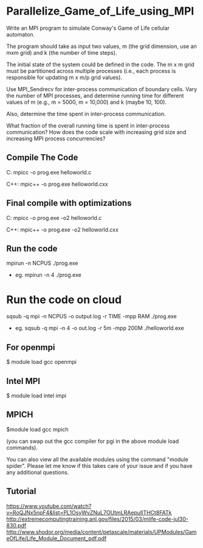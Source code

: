 # Parallelize_Game_of_Life_using_MPI

Write an MPI program to simulate Conway's Game of Life cellular automaton. 

The program should take as input two values, m (the grid dimension, use an mxm grid) and k (the number of time steps). 

The initial state of the system could be defined in the code. The m x m grid must be partitioned across multiple processes (i.e., each process is responsible for updating m x m/p grid values). 

Use MPI_Sendrecv for inter-process communication of boundary cells. Vary the number of MPI processes, and determine running time for different values of m (e.g., m = 5000, m = 10,000) and k (maybe 10, 100). 

Also, determine the time spent in inter-process communication.

What fraction of the overall running time is spent in inter-process communication? How does the code scale with increasing grid size and increasing MPI process concurrencies?

## Compile The Code
C: mpicc -o prog.exe helloworld.c

C++: mpic++ -o prog.exe helloworld.cxx

## Final compile with optimizations
C: mpicc -o prog.exe -o2 helloworld.c

C++: mpic++ -o prog.exe -o2 helloworld.cxx

## Run the code
mpirun -n NCPUS ./prog.exe
- eg. mpirun -n 4 ./prog.exe

# Run the code on cloud
sqsub -q mpi -n NCPUS -o output.log -r TIME -mpp RAM ./prog.exe
- eg. sqsub -q mpi -n 4 -o out.log -r 5m -mpp 200M ./helloworld.exe

For openmpi
------------
$ module load gcc openmpi

Intel MPI
------------
$ module load intel impi

MPICH
-----------------
$module load gcc mpich

(you can swap out the gcc compiler for pgi in the above module load commands).

You can also view all the available modules using the command "module spider". Please let me know if this takes care of your issue and if you have any additional questions.
## Tutorial
https://www.youtube.com/watch?v=RoQJNx5npF4&list=PL1OsyWvZNuL7OUtmLRAepuIlTHCt8FATk
http://extremecomputingtraining.anl.gov/files/2015/03/mlife-code-jul30-830.pdf
http://www.shodor.org/media/content/petascale/materials/UPModules/GameOfLife/Life_Module_Document_pdf.pdf

